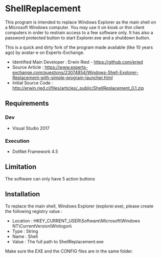 # ShellReplacement

This program is intended to replace Windows Explorer as the main shell on a Microsoft Windows computer. You may use it on kiosk or thin client computers in order to restrain access to a few software only. It has also a password protected button to start Explorer.exe and a shutdown button.

This is a quick and dirty fork of the program made available (like 10 years ago) by avatar-e on Experts-Exchange.

- Identified  Main Developer : Erwin Ried - https://github.com/eried
- Source Article : https://www.experts-exchange.com/questions/23074854/Windows-Shell-Explorer-Replacement-with-simple-program-launcher.html
- Initial Source Code : http://erwin.ried.cl/files/articles/_public/ShellReplacement_0.1.zip

## Requirements 

### Dev
- Visual Studio 2017 

### Execution
- DotNet Framework 4.5

## Limitation

The software can only have 5 action buttons

## Installation

To replace the main shell, Windows Explorer (explorer.exe), please create the following registry value :

- Location : HKEY_CURRENT_USER\Software\Microsoft\Windows NT\CurrentVersion\Winlogon\
- Type : String
- Name : Shell
- Value : The full path to ShellReplacement.exe

Make sure the EXE and the CONFIG files are in the same folder.